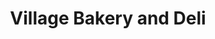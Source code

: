 ---
title: "Village Bakery and Deli"
url: /haines-junction/village-bakery-and-deli/
shop: Bäckerei
---